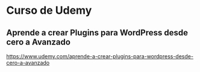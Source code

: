 # Curso de Udemy 
## Aprende a crear Plugins para WordPress desde cero a Avanzado

https://www.udemy.com/aprende-a-crear-plugins-para-wordpress-desde-cero-a-avanzado
